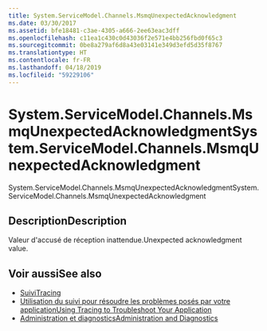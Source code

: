 ```yaml
---
title: System.ServiceModel.Channels.MsmqUnexpectedAcknowledgment
ms.date: 03/30/2017
ms.assetid: bfe18481-c3ae-4305-a666-2ee63eac3dff
ms.openlocfilehash: c11ea1c430c0d43036f2e571e4bb256fbd0f65c3
ms.sourcegitcommit: 0be8a279af6d8a43e03141e349d3efd5d35f8767
ms.translationtype: HT
ms.contentlocale: fr-FR
ms.lasthandoff: 04/18/2019
ms.locfileid: "59229106"
---
```

# <a name="systemservicemodelchannelsmsmqunexpectedacknowledgment"></a><span data-ttu-id="d319e-102">System.ServiceModel.Channels.MsmqUnexpectedAcknowledgment</span><span class="sxs-lookup"><span data-stu-id="d319e-102">System.ServiceModel.Channels.MsmqUnexpectedAcknowledgment</span></span>
<span data-ttu-id="d319e-103">System.ServiceModel.Channels.MsmqUnexpectedAcknowledgment</span><span class="sxs-lookup"><span data-stu-id="d319e-103">System.ServiceModel.Channels.MsmqUnexpectedAcknowledgment</span></span>  
  
## <a name="description"></a><span data-ttu-id="d319e-104">Description</span><span class="sxs-lookup"><span data-stu-id="d319e-104">Description</span></span>  
 <span data-ttu-id="d319e-105">Valeur d'accusé de réception inattendue.</span><span class="sxs-lookup"><span data-stu-id="d319e-105">Unexpected acknowledgment value.</span></span>  
  
## <a name="see-also"></a><span data-ttu-id="d319e-106">Voir aussi</span><span class="sxs-lookup"><span data-stu-id="d319e-106">See also</span></span>

- [<span data-ttu-id="d319e-107">Suivi</span><span class="sxs-lookup"><span data-stu-id="d319e-107">Tracing</span></span>](../../../../../docs/framework/wcf/diagnostics/tracing/index.md)
- [<span data-ttu-id="d319e-108">Utilisation du suivi pour résoudre les problèmes posés par votre application</span><span class="sxs-lookup"><span data-stu-id="d319e-108">Using Tracing to Troubleshoot Your Application</span></span>](../../../../../docs/framework/wcf/diagnostics/tracing/using-tracing-to-troubleshoot-your-application.md)
- [<span data-ttu-id="d319e-109">Administration et diagnostics</span><span class="sxs-lookup"><span data-stu-id="d319e-109">Administration and Diagnostics</span></span>](../../../../../docs/framework/wcf/diagnostics/index.md)

